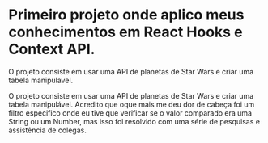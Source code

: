 <h1>Primeiro projeto onde aplico meus conhecimentos em React Hooks e Context API.</h1>

O projeto consiste em usar uma API de planetas de Star Wars e criar uma tabela manipulavel.

O projeto consiste em usar uma API de planetas de Star Wars e criar uma tabela manipulável.
Acredito que oque mais me deu dor de cabeça foi um filtro especifico onde eu tive que verificar se o valor comparado era uma String ou um Number, mas isso foi resolvido com uma série de pesquisas e assistência de colegas.

